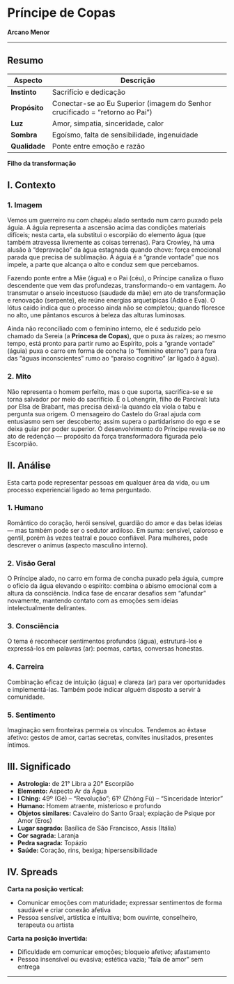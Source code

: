 # Príncipe de Copas

**Arcano Menor**

---

## **Resumo**

| **Aspecto** | **Descrição** |
|-------------|---------------|
| **Instinto** | Sacrifício e dedicação |
| **Propósito** | Conectar-se ao Eu Superior (imagem do Senhor crucificado = “retorno ao Pai”) |
| **Luz** | Amor, simpatia, sinceridade, calor |
| **Sombra** | Egoísmo, falta de sensibilidade, ingenuidade |
| **Qualidade** | Ponte entre emoção e razão |

**Filho da transformação**

## **I. Contexto**

### **1. Imagem**

Vemos um guerreiro nu com chapéu alado sentado num carro puxado pela águia. A águia representa a ascensão acima das condições materiais difíceis; nesta carta, ela substitui o escorpião do elemento água (que também atravessa livremente as coisas terrenas). Para Crowley, há uma alusão à “depravação” da água estagnada quando chove: força emocional parada que precisa de sublimação. A águia é a “grande vontade” que nos impele, a parte que alcança o alto e conduz sem que percebamos.

Fazendo ponte entre a Mãe (água) e o Pai (céu), o Príncipe canaliza o fluxo descendente que vem das profundezas, transformando-o em vantagem. Ao transmutar o anseio incestuoso (saudade da mãe) em ato de transformação e renovação (serpente), ele reúne energias arquetípicas (Adão e Eva). O lótus caído indica que o processo ainda não se completou; quando floresce no alto, une pântanos escuros à beleza das alturas luminosas.

Ainda não reconciliado com o feminino interno, ele é seduzido pelo chamado da Sereia (a **Princesa de Copas**), que o puxa às raízes; ao mesmo tempo, está pronto para partir rumo ao Espírito, pois a “grande vontade” (águia) puxa o carro em forma de concha (o “feminino eterno”) para fora das “águas inconscientes” rumo ao “paraíso cognitivo” (ar ligado à água).

### **2. Mito**

Não representa o homem perfeito, mas o que suporta, sacrifica-se e se torna salvador por meio do sacrifício. É o Lohengrin, filho de Parcival: luta por Elsa de Brabant, mas precisa deixá-la quando ela viola o tabu e pergunta sua origem. O mensageiro do Castelo do Graal ajuda com entusiasmo sem ser descoberto; assim supera o partidarismo do ego e se deixa guiar por poder superior. O desenvolvimento do Príncipe revela-se no ato de redenção — propósito da força transformadora figurada pelo Escorpião.

## **II. Análise**

Esta carta pode representar pessoas em qualquer área da vida, ou um processo experiencial ligado ao tema perguntado.

### **1. Humano**

Romântico do coração, herói sensível, guardião do amor e das belas ideias — mas também pode ser o sedutor ardiloso. Em suma: sensível, caloroso e gentil, porém às vezes teatral e pouco confiável. Para mulheres, pode descrever o animus (aspecto masculino interno).

### **2. Visão Geral**

O Príncipe alado, no carro em forma de concha puxado pela águia, cumpre o ofício da água elevando o espírito: combina o abismo emocional com a altura da consciência. Indica fase de encarar desafios sem “afundar” novamente, mantendo contato com as emoções sem ideias intelectualmente delirantes.

### **3. Consciência**

O tema é reconhecer sentimentos profundos (água), estruturá-los e expressá-los em palavras (ar): poemas, cartas, conversas honestas.

### **4. Carreira**

Combinação eficaz de intuição (água) e clareza (ar) para ver oportunidades e implementá-las. Também pode indicar alguém disposto a servir à comunidade.

### **5. Sentimento**

Imaginação sem fronteiras permeia os vínculos. Tendemos ao êxtase afetivo: gestos de amor, cartas secretas, convites inusitados, presentes íntimos.

## **III. Significado**

- **Astrologia:** de 21° Libra a 20° Escorpião
- **Elemento:** Aspecto Ar da Água
- **I Ching:** 49º (Gé) – “Revolução”; 61º (Zhóng Fù) – “Sinceridade Interior”
- **Humano:** Homem atraente, misterioso e profundo
- **Objetos similares:** Cavaleiro do Santo Graal; expiação de Psique por Amor (Eros)
- **Lugar sagrado:** Basílica de São Francisco, Assis (Itália)
- **Cor sagrada:** Laranja
- **Pedra sagrada:** Topázio
- **Saúde:** Coração, rins, bexiga; hipersensibilidade

## **IV. Spreads**

**Carta na posição vertical:**

- Comunicar emoções com maturidade; expressar sentimentos de forma saudável e criar conexão afetiva
- Pessoa sensível, artística e intuitiva; bom ouvinte, conselheiro, terapeuta ou artista

**Carta na posição invertida:**

- Dificuldade em comunicar emoções; bloqueio afetivo; afastamento
- Pessoa insensível ou evasiva; estética vazia; “fala de amor” sem entrega

---


